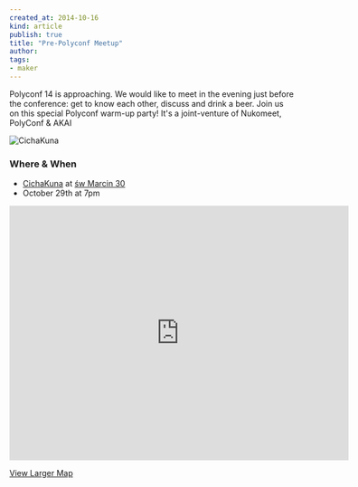 ```yaml
---
created_at: 2014-10-16
kind: article
publish: true
title: "Pre-Polyconf Meetup"
author:
tags:
- maker
---
```


Polyconf 14 is approaching. We would like to meet in the evening just before the conference: get to know each other, discuss and drink a beer. Join us on this special Polyconf warm-up party! It's a joint-venture of Nukomeet, PolyConf & AKAI


![CichaKuna](/assets/images/blog/CichaKuna.jpg "CichaKuna")

### Where & When

 * [CichaKuna][1] at [św Marcin 30][2]
 * October 29th at 7pm

<iframe src="https://www.google.com/maps/embed?pb=!1m18!1m12!1m3!1d2434.022926518096!2d16.926777099999992!3d52.4062607!2m3!1f0!2f0!3f0!3m2!1i1024!2i768!4f13.1!3m3!1m2!1s0x47045b39b469c2b3%3A0xc6f674922d5ec804!2zxZp3acSZdHkgTWFyY2luIDMwLCBQb3puYcWE!5e0!3m2!1sen!2spl!4v1413491060651" width="600" height="450" frameborder="0" style="border:0"></iframe>
 <br/>

[View Larger Map][3]

[1]: https://www.facebook.com/kunacicha
[2]: https://goo.gl/maps/Snu44
[3]: https://goo.gl/maps/Snu44